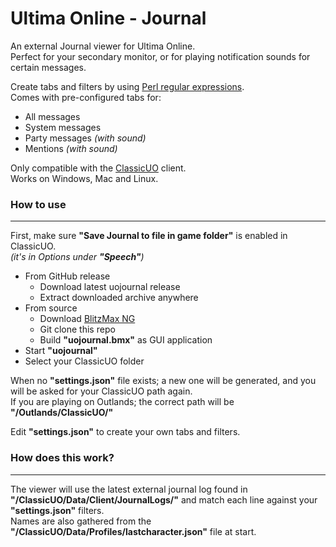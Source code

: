 # Ultima Online - Journal

An external Journal viewer for Ultima Online.\
Perfect for your secondary monitor, or for playing notification sounds for certain messages.


Create tabs and filters by using [Perl regular expressions](https://perldoc.perl.org/perlre).\
Comes with pre-configured tabs for:

* All messages
* System messages
* Party messages _(with sound)_
* Mentions _(with sound)_

Only compatible with the [ClassicUO](https://www.classicuo.eu/) client.\
Works on Windows, Mac and Linux.

### **How to use**
---
First, make sure **"Save Journal to file in game folder"** is enabled in ClassicUO.\
_(it's in Options under **"Speech"**)_


* From GitHub release
	* Download latest uojournal release
	* Extract downloaded archive anywhere
* From source
	* Download [BlitzMax NG](https://blitzmax.org/)
	* Git clone this repo
	* Build **"uojournal.bmx"** as GUI application
* Start **"uojournal"**
* Select your ClassicUO folder

When no **"settings.json"** file exists; a new one will be generated, and you will be asked for your ClassicUO path again.\
If you are playing on Outlands; the correct path will be **"/Outlands/ClassicUO/"**

Edit **"settings.json"** to create your own tabs and filters.

### **How does this work?**
---
The viewer will use the latest external journal log found in **"/ClassicUO/Data/Client/JournalLogs/"** and match each line against your **"settings.json"** filters.\
Names are also gathered from the **"/ClassicUO/Data/Profiles/lastcharacter.json"** file at start.
